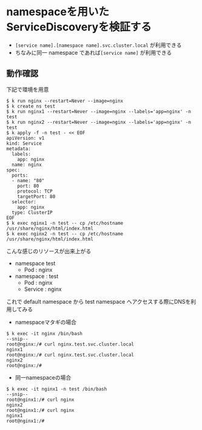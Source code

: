 # namespaceを用いたServiceDiscoveryを検証する
- `[service name].[namespace name].svc.cluster.local` が利用できる
- ちなみに同一 namespace であれば`[service name]` が利用できる

## 動作確認
下記で環境を用意
```
$ k run nginx --restart=Never --image=nginx
$ k create ns test
$ k run nginx1 --restart=Never --image=nginx --labels='app=nginx' -n test
$ k run nginx2 --restart=Never --image=nginx --labels='app=nginx' -n test
$ k apply -f -n test - << EOF
apiVersion: v1
kind: Service
metadata:
  labels:
    app: nginx
  name: nginx
spec:
  ports:
  - name: "80"
    port: 80
    protocol: TCP
    targetPort: 80
  selector:
    app: nginx
  type: ClusterIP
EOF
$ k exec nginx1 -n test -- cp /etc/hostname /usr/share/nginx/html/index.html
$ k exec nginx2 -n test -- cp /etc/hostname /usr/share/nginx/html/index.html
```

こんな感じのリソースが出来上がる
- namespace test
  - Pod : nginx
- namespace : test
  - Pod : nginx
  - Service : nginx

これで default namespace から test namespace へアクセスする際にDNSを利用してみる

- namespaceマタギの場合
```
$ k exec -it nginx /bin/bash
--snip--
root@nginx:/# curl nginx.test.svc.cluster.local
nginx1
root@nginx:/# curl nginx.test.svc.cluster.local
nginx2
root@nginx:/#
```

- 同一namespaceの場合
```
$ k exec -it nginx1 -n test /bin/bash
--snip--
root@nginx1:/# curl nginx
nginx2
root@nginx1:/# curl nginx
nginx1
root@nginx1:/#
```
